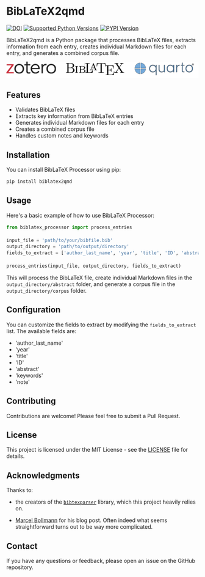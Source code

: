 # BibLaTeX2qmd

[![DOI](https://zenodo.org/badge/DOI/10.5281/zenodo.10795822.svg)](https://doi.org/10.5281/zenodo.13731940)
[![Supported Python Versions](https://img.shields.io/pypi/pyversions/biblatex2qmd)](https://pypi.org/project/biblatex2qmd/)
[![PYPI Version](https://img.shields.io/pypi/v/biblatex2qmd)](https://pypi.org/project/biblatex2qmd/)

BibLaTeX2qmd is a Python package that processes BibLaTeX files, extracts information from each entry, creates individual Markdown files for each entry, and generates a combined corpus file.

![image](https://github.com/jan-ru/biblatex2qmd/blob/main/static/combined.png)

## Features

- Validates BibLaTeX files
- Extracts key information from BibLaTeX entries
- Generates individual Markdown files for each entry
- Creates a combined corpus file
- Handles custom notes and keywords

## Installation

You can install BibLaTeX Processor using pip:

```bash
pip install biblatex2qmd
```

## Usage

Here's a basic example of how to use BibLaTeX Processor:

```python
from biblatex_processor import process_entries

input_file = 'path/to/your/bibfile.bib'
output_directory = 'path/to/output/directory'
fields_to_extract = ['author_last_name', 'year', 'title', 'ID', 'abstract', 'keywords', 'note']

process_entries(input_file, output_directory, fields_to_extract)
```

This will process the BibLaTeX file, create individual Markdown files in the `output_directory/abstract` folder, and generate a corpus file in the `output_directory/corpus` folder.

## Configuration

You can customize the fields to extract by modifying the `fields_to_extract` list. The available fields are:

- 'author_last_name'
- 'year'
- 'title'
- 'ID'
- 'abstract'
- 'keywords'
- 'note'

## Contributing

Contributions are welcome! Please feel free to submit a Pull Request.

## License

This project is licensed under the MIT License - see the [LICENSE](LICENSE) file for details.

## Acknowledgments

Thanks to:

- the creators of the [`bibtexparser`](https://github.com/sciunto-org/python-bibtexparser) library, which this project heavily relies on.

- [Marcel Bollmann](https://marcel.bollmann.me/blog/) for his blog post. Often indeed what seems straightforward turns out to be way more complicated.

## Contact

If you have any questions or feedback, please open an issue on the GitHub repository.
